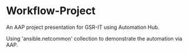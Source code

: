 # Workflow-Project

An AAP project presentation for GSR-IT using Automation Hub.

Using 'ansible.netcommon' collection to demonstrate the automation via AAP.
